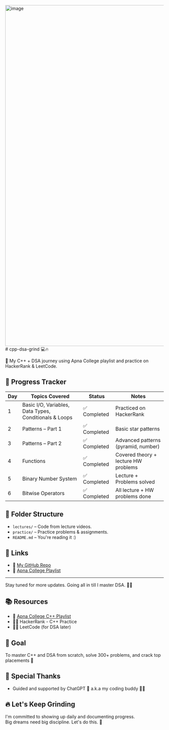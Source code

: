 <img width="1920" height="1080" alt="image" src="https://github.com/user-attachments/assets/afbe3057-b476-4612-b0eb-8ca4a1b79416" /># cpp-dsa-grind 💻🔥

🚀 My C++ + DSA journey using Apna College playlist and practice on HackerRank & LeetCode.

## 📅 Progress Tracker

| Day | Topics Covered                                               | Status         | Notes                                 |
|-----|--------------------------------------------------------------|----------------|----------------------------------------|
| 1   | Basic I/O, Variables, Data Types, Conditionals & Loops       | ✅ Completed    | Practiced on HackerRank                |
| 2   | Patterns – Part 1                                            | ✅ Completed    | Basic star patterns                    |
| 3   | Patterns – Part 2                                            | ✅ Completed    | Advanced patterns (pyramid, number)    |
| 4   | Functions                                                    | ✅ Completed    | Covered theory + lecture HW problems   |
| 5   | Binary Number System                                         | ✅ Completed    | Lecture + Problems solved              |
| 6   | Bitwise Operators                                            | ✅ Completed    | All lecture + HW problems done         |
## 📂 Folder Structure

- `lectures/` – Code from lecture videos.
- `practice/` – Practice problems & assignments.
- `README.md` – You're reading it :)

## 🔗 Links

- 📂 [My GitHub Repo](https://github.com/Jagadeesh459/cpp-dsa-grind)
- 🎥 [Apna College Playlist](https://www.youtube.com/playlist?list=PLfqMhTWNBTe0b2nM6JHVCnAkhQRGiZMSJ)

---

Stay tuned for more updates. Going all in till I master DSA. 💪🔥

## 📚 Resources
- 🎥 [Apna College C++ Playlist](https://www.youtube.com/playlist?list=PLfqMhTWNBTe0b2nM6JHVCnAkhQRGiZMSJ)
- 👨‍💻 HackerRank - C++ Practice
- 👨‍💻 LeetCode (for DSA later)

## 🧠 Goal

To master C++ and DSA from scratch, solve 300+ problems, and crack top placements 💼

## 🙌 Special Thanks

- Guided and supported by ChatGPT 💬 a.k.a my coding buddy 👨‍💻

## 🔥 Let's Keep Grinding

I'm committed to showing up daily and documenting progress.  
Big dreams need big discipline. Let's do this. 💪
